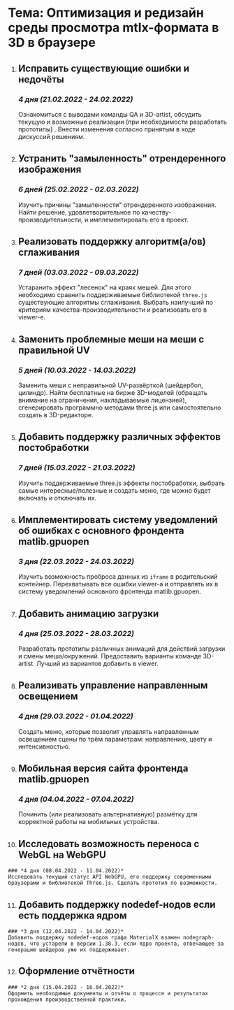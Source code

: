 # Тема: Оптимизация и редизайн среды просмотра mtlx-формата в 3D в браузере

1.  ## Исправить существующие ошибки и недочёты
    ### *4 дня (21.02.2022 - 24.02.2022)*
    Ознакомиться с выводами команды QA и 3D-artist, обсудить текущую и возможные реализации (при необходимости разработать прототипы) . Внести изменения согласно принятым в ходе дискуссий решениям.

2.  ## Устранить "замыленность" отрендеренного изображения
    ### *6 дней (25.02.2022 - 02.03.2022)*
    Изучить причины "замыленности" отрендеренного изображения. Найти решение, удовлетворительное по качеству-производительности, и имплементировать его в проект. 

3.  ## Реализовать поддержку алгоритм(а/ов) сглаживания
    ### *7 дней (03.03.2022 - 09.03.2022)*
    Устаранить эффект "лесенок" на краях мешей. Для этого необходимо сравнить поддерживаемые библиотекой `three.js` существующие алгоритмы сглаживания. Выбрать наилучший по критериям качества-производительности и реализовать его в viewer-е.

4.  ## Заменить проблемные меши на меши с правильной UV
    ### *5 дней (10.03.2022 - 14.03.2022)*
    Заменить меши с неправильной UV-развёрткой (шейдербол, цилиндр). Найти бесплатные на бирже 3D-моделей (обращать внимание на ограничения, накладываемые лицензией), сгенерировать программно методами three.js или самостоятельно создать в 3D-редакторе.

5.  ## Добавить поддержку различных эффектов постобработки
    ### *7 дней (15.03.2022 - 21.03.2022)*
    Изучить поддерживаемые three.js эффекты постобработки, выбрать самые интересные/полезные и создать меню, где можно будет включать и отключать их.

6.  ## Имплементировать систему уведомлений об ошибках с основного фрондента matlib.gpuopen
    ### *3 дня (22.03.2022 - 24.03.2022)*
    Изучить возможность проброса данных из `iframe` в родительский контейнер. Перехватывать все ошибки viewer-а и отправлять их в систему уведомлений основного фронтенда matlib.gpuopen.

7.  ## Добавить анимацию загрузки
    ### *4 дня (25.03.2022 - 28.03.2022)*
    Разработать прототипы различных анимаций для действий загрузки и смены меша/окружений. Предоставить варианты команде 3D-artist. Лучший из вариантов добавить в viewer.

8.  ## Реализивать управление направленным освещением
    ### *4 дня (29.03.2022 - 01.04.2022)*
    Создать меню, которые позволит управлять направленным освещением сцены по трём параметрам: направлению, цвету и интенсивностью.

9.  ## Мобильная версия сайта фронтенда matlib.gpuopen
    ### *4 дня (04.04.2022 - 07.04.2022)*
    Починить (или реализовать альтернативную) размётку для корректной работы на мобильных устройства.
    
10.  ## Исследовать возможность переноса с WebGL на WebGPU
    ### *4 дня (08.04.2022 - 11.04.2022)*
    Исследовать текущий статус API WebGPU, его поддержку современными браузерами и библиотекой Three.js. Сделать прототип по возможности.

11.  ## Добавить поддержку nodedef-нодов если есть поддержка ядром
    ### *3 дня (12.04.2022 - 14.04.2022)*
    Добавить поддержку nodedef-нодов графа MaterialX взамен nodegraph-нодов, что устарели в версии 1.38.3, если ядро проекта, отвечающее за генерацию шейдеров уже их поддерживает.

12.  ## Оформление отчётности
    ### *2 дня (15.04.2022 - 16.04.2022)*
    Оформить необходимые документы и отчёты о процессе и результатах прохождения производственной практики.